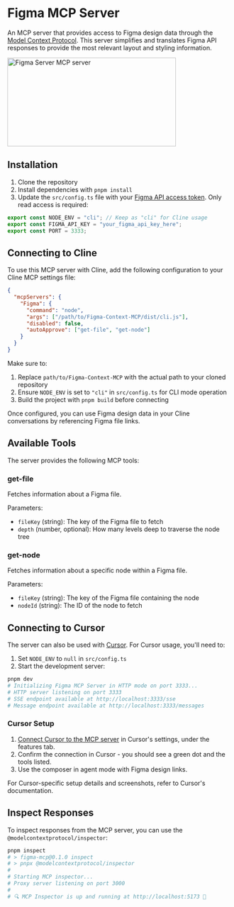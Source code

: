 # Figma MCP Server

An MCP server that provides access to Figma design data through the [Model Context Protocol](https://modelcontextprotocol.io/introduction). This server simplifies and translates Figma API responses to provide the most relevant layout and styling information.

<a href="https://glama.ai/mcp/servers/kcftotr525"><img width="380" height="200" src="https://glama.ai/mcp/servers/kcftotr525/badge" alt="Figma Server MCP server" /></a>

## Installation

1. Clone the repository
2. Install dependencies with `pnpm install`
3. Update the `src/config.ts` file with your [Figma API access token](https://help.figma.com/hc/en-us/articles/8085703771159-Manage-personal-access-tokens). Only read access is required:

```typescript
export const NODE_ENV = "cli"; // Keep as "cli" for Cline usage
export const FIGMA_API_KEY = "your_figma_api_key_here";
export const PORT = 3333;
```

## Connecting to Cline

To use this MCP server with Cline, add the following configuration to your Cline MCP settings file:

```json
{
  "mcpServers": {
    "Figma": {
      "command": "node",
      "args": ["/path/to/Figma-Context-MCP/dist/cli.js"],
      "disabled": false,
      "autoApprove": ["get-file", "get-node"]
    }
  }
}
```

Make sure to:

1. Replace `path/to/Figma-Context-MCP` with the actual path to your cloned repository
2. Ensure `NODE_ENV` is set to `"cli"` in `src/config.ts` for CLI mode operation
3. Build the project with `pnpm build` before connecting

Once configured, you can use Figma design data in your Cline conversations by referencing Figma file links.

## Available Tools

The server provides the following MCP tools:

### get-file

Fetches information about a Figma file.

Parameters:

- `fileKey` (string): The key of the Figma file to fetch
- `depth` (number, optional): How many levels deep to traverse the node tree

### get-node

Fetches information about a specific node within a Figma file.

Parameters:

- `fileKey` (string): The key of the Figma file containing the node
- `nodeId` (string): The ID of the node to fetch

## Connecting to Cursor

The server can also be used with [Cursor](https://cursor.sh/). For Cursor usage, you'll need to:

1. Set `NODE_ENV` to `null` in `src/config.ts`
2. Start the development server:

```bash
pnpm dev
# Initializing Figma MCP Server in HTTP mode on port 3333...
# HTTP server listening on port 3333
# SSE endpoint available at http://localhost:3333/sse
# Message endpoint available at http://localhost:3333/messages
```

### Cursor Setup

1. [Connect Cursor to the MCP server](https://docs.cursor.com/context/model-context-protocol) in Cursor's settings, under the features tab.
2. Confirm the connection in Cursor - you should see a green dot and the tools listed.
3. Use the composer in agent mode with Figma design links.

For Cursor-specific setup details and screenshots, refer to Cursor's documentation.

## Inspect Responses

To inspect responses from the MCP server, you can use the `@modelcontextprotocol/inspector`:

```bash
pnpm inspect
# > figma-mcp@0.1.0 inspect
# > pnpx @modelcontextprotocol/inspector
#
# Starting MCP inspector...
# Proxy server listening on port 3000
#
# 🔍 MCP Inspector is up and running at http://localhost:5173 🚀
```
